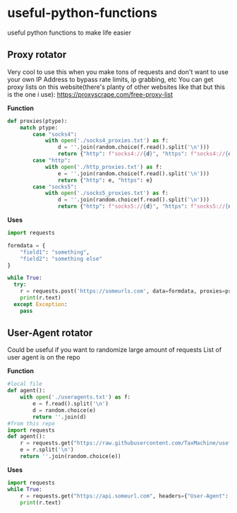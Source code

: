# useful-python-functions
useful python functions to make life easier

## Proxy rotator
Very cool to use this when you make tons of requests and don't want to use your own IP Address to bypass rate limits, ip grabbing, etc
You can get proxy lists on this website(there's planty of other websites like that but this is the one i use): https://proxyscrape.com/free-proxy-list

**Function**
```python
def proxies(ptype):
    match ptype:
        case "socks4":
            with open('./socks4_proxies.txt') as f:
                d = ''.join(random.choice(f.read().split('\n')))
                return {"http": f"socks4://{d}", "https": f"socks4://{d}"}
        case "http":
            with open('./http_proxies.txt') as f:
                e = ''.join(random.choice(f.read().split('\n')))
                return {"http": e, "https": e}
        case "socks5":
            with open('./socks5_proxies.txt') as f:
                d = ''.join(random.choice(f.read().split('\n')))
                return {"http": f"socks5://{d}", "https": f"socks5://{d}"}
```
**Uses**
```python
import requests

formdata = {
    "field1": "something",
    "field2": "something else"
}

while True:
  try:
    r = requests.post('https://someurls.com', data=formdata, proxies=proxies("http"))
    print(r.text)
  except Exception:
    pass
```

## User-Agent rotator
Could be useful if you want to randomize large amount of requests
List of user agent is on the repo

**Function**
```python
#local file
def agent():
    with open('./useragents.txt') as f:
        e = f.read().split('\n')
        d = random.choice(e)
        return ''.join(d)
#from this repo
import requests
def agent():
    r = requests.get("https://raw.githubusercontent.com/TaxMachine/useful-python-functions/main/useragents.txt")
    e = r.split('\n')
    return ''.join(random.choice(e))
```
**Uses**
```python
import requests
while True:
    r = requests.get("https://api.someurl.com", headers={"User-Agent": agent()})
    print(r.text)
```
